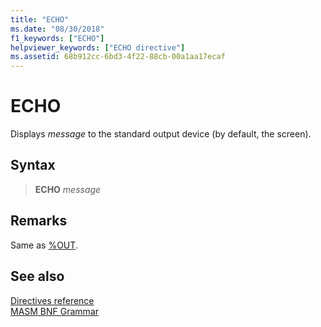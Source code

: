 ```yaml
---
title: "ECHO"
ms.date: "08/30/2018"
f1_keywords: ["ECHO"]
helpviewer_keywords: ["ECHO directive"]
ms.assetid: 68b912cc-6bd3-4f22-88cb-00a1aa17ecaf
---
```

# ECHO

Displays *message* to the standard output device (by default, the screen).

## Syntax

> **ECHO** *message*

## Remarks

Same as [%OUT](../../assembler/masm/percent-out.md).

## See also

[Directives reference](directives-reference.md)<br/>
[MASM BNF Grammar](masm-bnf-grammar.md)
